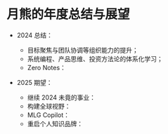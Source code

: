 # 月熊的年度总结与展望

- 2024 总结：

  - 目标聚焦与团队协调等组织能力的提升；
  - 系统编程、产品思维、投资方法论的体系化学习；
  - Zero Notes：

- 2025 期望：

  - 继续 2024 未竟的事业：
  - 构建全球视野：
  - MLG Copilot：
  - 重启个人知识品牌：
